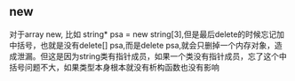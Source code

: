 ## new

对于array new, 比如 string* psa = new string[3],但是最后delete的时候忘记加中括号，也就是没有delete[] psa,而是delete psa,就会只删掉一个内存对象，造成泄漏。但这是因为string类有指针成员，如果一个类没有指针成员，忘了这个中括号问题不大，如果类型本身根本就没有析构函数也没有影响 